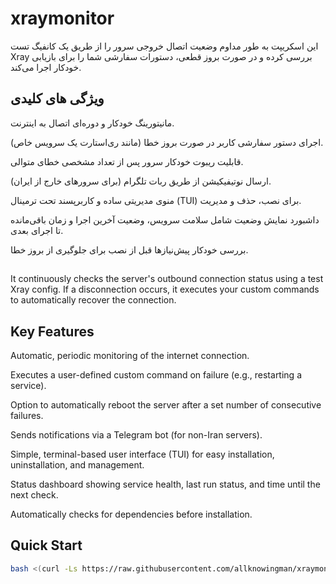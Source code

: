 # xraymonitor
 این اسکریپت به طور مداوم وضعیت اتصال خروجی سرور را از طریق یک کانفیگ تست Xray بررسی کرده و در صورت بروز قطعی، دستورات سفارشی شما را برای بازیابی خودکار اجرا می‌کند.

## ویژگی های کلیدی

مانیتورینگ خودکار و دوره‌ای اتصال به اینترنت.

اجرای دستور سفارشی کاربر در صورت بروز خطا (مانند ری‌استارت یک سرویس خاص).

قابلیت ریبوت خودکار سرور پس از تعداد مشخصی خطای متوالی.

ارسال نوتیفیکیشن از طریق ربات تلگرام (برای سرورهای خارج از ایران).

منوی مدیریتی ساده و کاربرپسند تحت ترمینال (TUI) برای نصب، حذف و مدیریت.

داشبورد نمایش وضعیت شامل سلامت سرویس، وضعیت آخرین اجرا و زمان باقی‌مانده تا اجرای بعدی.

بررسی خودکار پیش‌نیازها قبل از نصب برای جلوگیری از بروز خطا.



##

It continuously checks the server's outbound connection status using a test Xray config. If a disconnection occurs, it executes your custom commands to automatically recover the connection.

## Key Features

Automatic, periodic monitoring of the internet connection.

Executes a user-defined custom command on failure (e.g., restarting a service).

Option to automatically reboot the server after a set number of consecutive failures.

Sends notifications via a Telegram bot (for non-Iran servers).

Simple, terminal-based user interface (TUI) for easy installation, uninstallation, and management.

Status dashboard showing service health, last run status, and time until the next check.

Automatically checks for dependencies before installation.

## Quick Start

```bash
bash <(curl -Ls https://raw.githubusercontent.com/allknowingman/xraymonitor/main/xray-monitor.sh)
```
